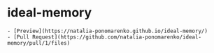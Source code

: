 # ideal-memory
    - [Preview](https://natalia-ponomarenko.github.io/ideal-memory/)
    - [Pull Request](https://github.com/natalia-ponomarenko/ideal-memory/pull/1/files)

